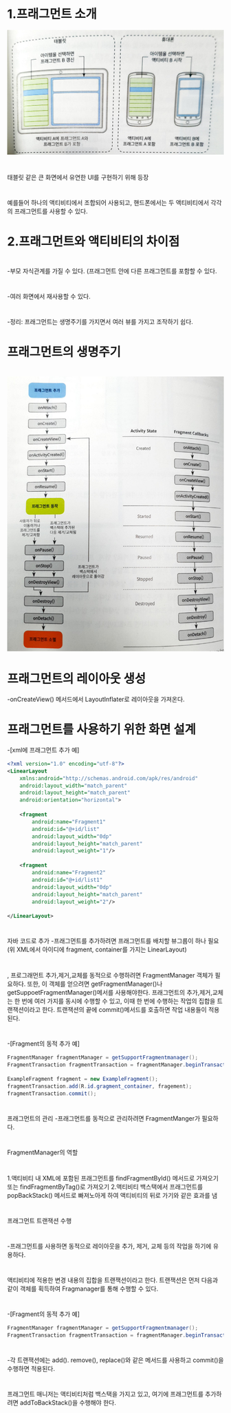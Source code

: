 #  1.프래그먼트 소개
![텍스트](/./img/프래그먼트소개.jpg)
#  
태블릿 같은 큰 화면에서 유연한 UI를 구현하기 위해 등장
#  
예를들어 하나의 액티비티에서 조합되어 사용되고, 핸드폰에서는 두 액티비티에서 각각의 프래그먼트를 사용할 수 있다.
#  
#  2.프래그먼트와 액티비티의 차이점
#  
-부모 자식관계를 가질 수 있다. (프래그먼트 안에 다른 프래그먼트를 포함할 수 있다.
#  
-여러 화면에서 재사용할 수 있다.
#  
-정리: 프래그먼트는 생명주기를 가지면서 여러 뷰를 가지고 조작하기 쉽다.
#  프래그먼트의 생명주기
#  
![텍스트](/./img/프래그먼트생명주기.jpg)
#  
#  프래그먼트의 레이아웃 생성
-onCreateView() 메서드에서 LayoutInflater로 레이아웃을 가져온다.
#  
#  프래그먼트를 사용하기 위한 화면 설계
-[xml에 프래그먼트 추가 예]

```xml
<?xml version="1.0" encoding="utf-8"?>
<LinearLayout
    xmlns:android="http://schemas.android.com/apk/res/android"
    android:layout_width="match_parent"
    android:layout_height="match_parent"
    android:orientation="horizontal">
    
    <fragment
        android:name="Fragment1"
        android:id="@+id/list"
        android:layout_width="0dp"
        android:layout_height="match_parent"
        android:layout_weight="1"/>

    <fragment
        android:name="Fragment2"
        android:id="@+id/list1"
        android:layout_width="0dp"
        android:layout_height="match_parent"
        android:layout_weight="2"/>
        
</LinearLayout>
```
#
자바 코드로 추가
-프래그먼트를 추가하려면 프래그먼트를 배치할 뷰그룹이 하나 필요(위 XML에서 아이디에 fragment, container를 가지는 LinearLayout)
#  
, 프로그래먼트 추가,제거,교체를 동적으로 수행하려면 FragmentManager 객체가 필요하다. 또한, 이 객체를 얻으려면
getFragmentManager()나 getSuppoetFragmentManager()메서를 사용해야한다.
프래그먼트의 추가,제거,교체는 한 번에 여러 가지를 동시에 수행할 수 있고, 이때 한 번에 수행하는 작업의 집합을 트랜잭션이라고 한다.
트랜잭션의 끝에 commit()메서드를 호출하면 작업 내용들이 적용된다.
#  
-[Fragment의 동적 추가 예]
```java
FragmentManager fragmentManager = getSupportFragmentmanager();
FragmentTransaction fragmentTransaction = fragmentManager.beginTransaction();

ExampleFragment fragment = new ExampleFragment();
fragmentTransaction.add(R.id.gragment_container, fragement);
fragmentTransaction.commit();
```
# 
프래그먼트의 관리
-프래그먼트를 동적으로 관리하려면 FragmentManger가 필요하다.
#  
FragmentManager의 역할
#  
1.액티비티 내 XML에 포함된 프래그먼트를 findFragmentById() 메서드로 가져오기 또는 findFragmentByTag()로 가져오기
2.액티비티 백스택에서 프래그먼트를 popBackStack() 메서드로 빠져노아게 하여 액티비티의 뒤로 가기와 같은 효과를 냄

#  
프래그먼트 트랜잭션 수행
#  
-프래그먼트를 사용하면 동적으로 레이아웃을 추가, 제거, 교체 등의 작업을 하기에 유용하다.
#  
액티비티에 적용한 변경 내용의 집합을 트랜잭션이라고 한다. 트랜잭션은 먼저 다음과 같이 객체를 획득하여 Fragmanager를 통해 수행할 수 있다.
#  
#  
-[Fragment의 동적 추가 예]
```java
FragmentManager fragmentManager = getSupportFragmentmanager();
FragmentTransaction fragmentTransaction = fragmentManager.beginTransaction();
```
#  
-각 트랜잭션에는 add(). remove(), replace()와 같은 메서드를 사용하고 commit()을 수행하면 적용된다. 
#  
프래그먼트 매니저는 액티비티처럼 백스택을 가지고 있고, 여기에 프래그먼트를 추가하려면 addToBackStack()을 수행해야 한다. 




